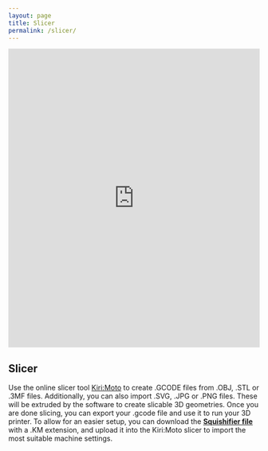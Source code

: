 ```yaml
---
layout: page
title: Slicer
permalink: /slicer/
---
```


<iframe src="https://grid.space/kiri/" width="100%" height="600" style="border:none;">
</iframe>

## Slicer

Use the online slicer tool <a href="https://docs.grid.space/projects/kiri-moto" target="_blank">Kiri:Moto</a> to create .GCODE files from .OBJ, .STL or .3MF files. Additionally, you can also import .SVG, .JPG or .PNG files. These will be extruded by the software to create slicable 3D geometries. Once you are done slicing, you can export your .gcode file and use it to run your 3D printer. To allow for an easier setup, you can download the <strong><a href="/objects/squishifier.km" download="squishifier.km">Squishifier file</a></strong> with a .KM extension, and upload it into the Kiri:Moto slicer to import the most suitable machine settings.
